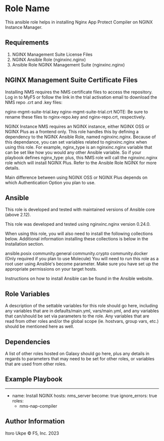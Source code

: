 Role Name
=========

This ansible role helps in installing Nginx App Protect Compiler on NGINX Instance Manager. 

Requirements
------------
1. NGINX Management Suite License Files
2. NGINX Ansible Role (nginxinc.nginx)
3. Ansible Role NGINX Management Suite (nginxinc.nginx)

NGINX Management Suite Certificate Files
------------
Installing NMS requires the NMS certificate files to access the repository. Log in to MyF5 or follow the link in the trial activation email to download the NMS repo .crt and .key files:

nginx-mgmt-suite-trial.key
nginx-mgmt-suite-trial.crt
NOTE: Be sure to rename these files to nginx-repo.key and nginx-repo.crt, respectively.

NGINX Instance
NMS requires an NGINX instance, either NGINX OSS or NGINX Plus as a frontend only. This role handles this by defining a dependency to the NGINX Ansible Role, named nginxinc.nginx. Because of this dependance, you can set variables related to nginxinc.nginx when using this role. For example, nginx_type is an nginxinc.nginx variable that can be set like how you would any other Ansible variable. So if your playbook defines nginx_type: plus, this NMS role will call the nginxinc.nginx role which will install NGINX Plus. Refer to the Ansible Role NGINX for more details.

Main difference between using NGINX OSS or NGINX Plus depends on which Authentication Option you plan to use.

Ansible
--------
This role is developed and tested with maintained versions of Ansible core (above 2.12).

This role was developed and tested using nginxinc.nginx version 0.24.0.

When using this role, you will also need to install the following collections below. Additional information installing these collections is below in the Installation section.

ansible.posix
community.general
community.crypto
community.docker (Only required if you plan to use Molecule)
You will need to run this role as a root user using Ansible's become parameter. Make sure you have set up the appropriate permissions on your target hosts.

Instructions on how to install Ansible can be found in the Ansible website.

Role Variables
--------------

A description of the settable variables for this role should go here, including any variables that are in defaults/main.yml, vars/main.yml, and any variables that can/should be set via parameters to the role. Any variables that are read from other roles and/or the global scope (ie. hostvars, group vars, etc.) should be mentioned here as well.

Dependencies
------------

A list of other roles hosted on Galaxy should go here, plus any details in regards to parameters that may need to be set for other roles, or variables that are used from other roles.

Example Playbook
----------------
---
- name: Install NGINX 
  hosts: nms_server
  become: true
  ignore_errors: true
  roles:
    - nms-nap-compiler


Author Information
------------------

Itoro Ukpe
© F5, Inc. 2023

